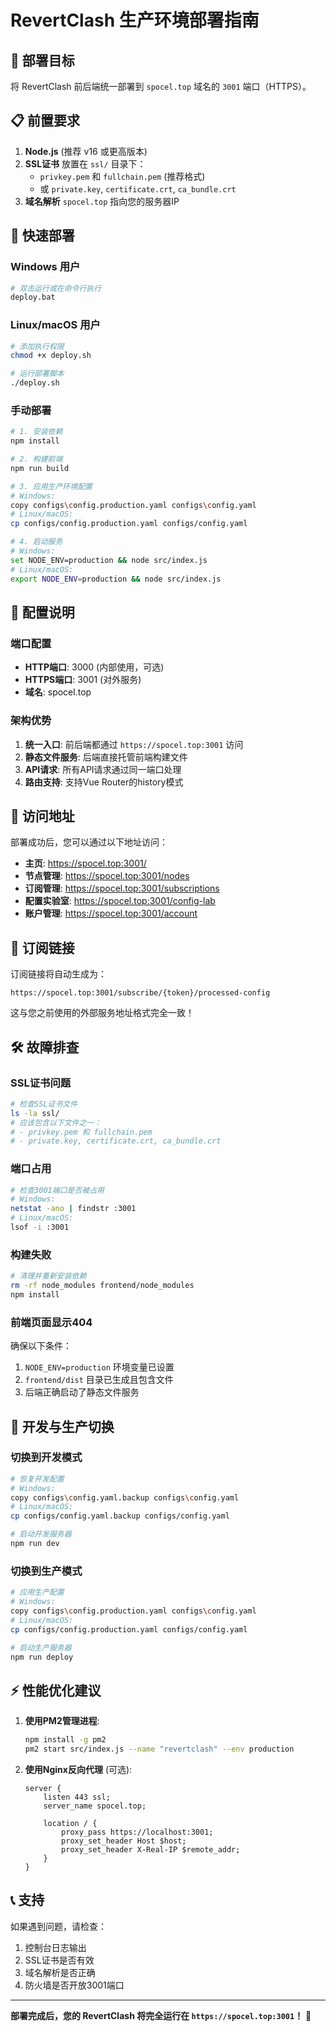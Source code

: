 # RevertClash 生产环境部署指南

## 🎯 **部署目标**
将 RevertClash 前后端统一部署到 `spocel.top` 域名的 `3001` 端口（HTTPS）。

## 📋 **前置要求**

1. **Node.js** (推荐 v16 或更高版本)
2. **SSL证书** 放置在 `ssl/` 目录下：
   - `privkey.pem` 和 `fullchain.pem` (推荐格式)
   - 或 `private.key`, `certificate.crt`, `ca_bundle.crt`
3. **域名解析** `spocel.top` 指向您的服务器IP

## 🚀 **快速部署**

### **Windows 用户**
```bash
# 双击运行或在命令行执行
deploy.bat
```

### **Linux/macOS 用户**
```bash
# 添加执行权限
chmod +x deploy.sh

# 运行部署脚本
./deploy.sh
```

### **手动部署**
```bash
# 1. 安装依赖
npm install

# 2. 构建前端
npm run build

# 3. 应用生产环境配置
# Windows:
copy configs\config.production.yaml configs\config.yaml
# Linux/macOS:
cp configs/config.production.yaml configs/config.yaml

# 4. 启动服务
# Windows:
set NODE_ENV=production && node src/index.js
# Linux/macOS:
export NODE_ENV=production && node src/index.js
```

## 🔧 **配置说明**

### **端口配置**
- **HTTP端口**: 3000 (内部使用，可选)
- **HTTPS端口**: 3001 (对外服务)
- **域名**: spocel.top

### **架构优势**
1. **统一入口**: 前后端都通过 `https://spocel.top:3001` 访问
2. **静态文件服务**: 后端直接托管前端构建文件
3. **API请求**: 所有API请求通过同一端口处理
4. **路由支持**: 支持Vue Router的history模式

## 📱 **访问地址**

部署成功后，您可以通过以下地址访问：

- **主页**: https://spocel.top:3001/
- **节点管理**: https://spocel.top:3001/nodes
- **订阅管理**: https://spocel.top:3001/subscriptions
- **配置实验室**: https://spocel.top:3001/config-lab
- **账户管理**: https://spocel.top:3001/account

## 🔗 **订阅链接**

订阅链接将自动生成为：
```
https://spocel.top:3001/subscribe/{token}/processed-config
```

这与您之前使用的外部服务地址格式完全一致！

## 🛠️ **故障排查**

### **SSL证书问题**
```bash
# 检查SSL证书文件
ls -la ssl/
# 应该包含以下文件之一：
# - privkey.pem 和 fullchain.pem
# - private.key, certificate.crt, ca_bundle.crt
```

### **端口占用**
```bash
# 检查3001端口是否被占用
# Windows:
netstat -ano | findstr :3001
# Linux/macOS:
lsof -i :3001
```

### **构建失败**
```bash
# 清理并重新安装依赖
rm -rf node_modules frontend/node_modules
npm install
```

### **前端页面显示404**
确保以下条件：
1. `NODE_ENV=production` 环境变量已设置
2. `frontend/dist` 目录已生成且包含文件
3. 后端正确启动了静态文件服务

## 🔄 **开发与生产切换**

### **切换到开发模式**
```bash
# 恢复开发配置
# Windows:
copy configs\config.yaml.backup configs\config.yaml
# Linux/macOS:
cp configs/config.yaml.backup configs/config.yaml

# 启动开发服务器
npm run dev
```

### **切换到生产模式**
```bash
# 应用生产配置
# Windows:
copy configs\config.production.yaml configs\config.yaml
# Linux/macOS:
cp configs/config.production.yaml configs/config.yaml

# 启动生产服务器
npm run deploy
```

## ⚡ **性能优化建议**

1. **使用PM2管理进程**:
   ```bash
   npm install -g pm2
   pm2 start src/index.js --name "revertclash" --env production
   ```

2. **使用Nginx反向代理** (可选):
   ```nginx
   server {
       listen 443 ssl;
       server_name spocel.top;
       
       location / {
           proxy_pass https://localhost:3001;
           proxy_set_header Host $host;
           proxy_set_header X-Real-IP $remote_addr;
       }
   }
   ```

## 📞 **支持**

如果遇到问题，请检查：
1. 控制台日志输出
2. SSL证书是否有效
3. 域名解析是否正确
4. 防火墙是否开放3001端口

---

**部署完成后，您的 RevertClash 将完全运行在 `https://spocel.top:3001`！** 🎉 